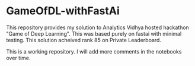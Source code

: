 # GameOfDL-withFastAi
This repository provides my solution to Analytics Vidhya hosted hackathon "Game of Deep Learning". 
This was based purely on fastai with minimal testing. This solution acheived rank 85 on Private Leaderboard.

This is a working repository. I will add more comments
in the notebooks over time.
